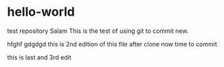 # hello-world
test repository
Salam This is the test of using git to commit new.

hfghf    gdgdgd this is 2nd edition of this file after clone now time to commit


this is last and 3rd edit
